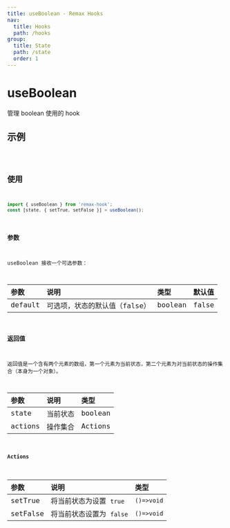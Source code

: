 ```yaml
---
title: useBoolean - Remax Hooks
nav:
  title: Hooks
  path: /hooks
group:
  title: State
  path: /state
  order: 1
---
```


# useBoolean

管理 boolean 使用的 hook

## 示例

<code src="./demos/Demo.tsx"/>

## 使用

```typescript
import { useBoolean } from 'remax-hook';
const [state, { setTrue, setFalse }] = useBoolean();
```

### 参数

useBoolean 接收一个可选参数：

| 参数    | 说明                          | 类型    | 默认值 |
| :------ | :---------------------------- | :------ | :----- |
| default | 可选项，状态的默认值（false） | boolean | false  |

### 返回值

返回值是一个含有两个元素的数组，第一个元素为当前状态，第二个元素为对当前状态的操作集合（本身为一个对象）。

| 参数    | 说明     | 类型    |
| :------ | :------- | :------ |
| state   | 当前状态 | boolean |
| actions | 操作集合 | Actions |

#### Actions

| 参数     | 说明                     | 类型       |
| :------- | :----------------------- | :--------- |
| setTrue  | 将当前状态为设置 `true`  | `()=>void` |
| setFalse | 将当前状态设置为 `false` | `()=>void` |
